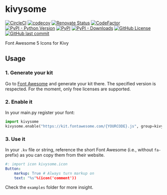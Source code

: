 # kivysome

[![CircleCI](https://circleci.com/gh/matfax/kivysome/tree/master.svg?style=shield)](https://circleci.com/gh/matfax/kivysome/tree/master)
[![codecov](https://codecov.io/gh/matfax/kivysome/branch/master/graph/badge.svg)](https://codecov.io/gh/matfax/kivysome)
[![Renovate Status](https://badges.renovateapi.com/github/matfax/kivysome)](https://renovatebot.com/)
[![CodeFactor](https://www.codefactor.io/repository/github/matfax/kivysome/badge)](https://www.codefactor.io/repository/github/matfax/kivysome)
[![PyPI - Python Version](https://img.shields.io/pypi/pyversions/kivysome)](https://pypi.org/project/kivysome/)
[![PyPI](https://img.shields.io/pypi/v/kivysome?color=%2339A7A6)](https://pypi.org/project/kivysome/)
[![PyPI - Downloads](https://img.shields.io/pypi/dm/kivysome?color=%231447F9)](https://pypistats.org/packages/kivysome)
[![GitHub License](https://img.shields.io/github/license/matfax/kivysome.svg)](https://github.com/matfax/kivysome/blob/master/LICENSE)
[![GitHub last commit](https://img.shields.io/github/last-commit/matfax/kivysome?color=%232954A5)](https://github.com/matfax/kivysome/commits/master)

Font Awesome 5 Icons for Kivy

## Usage

### 1. Generate your kit

Go to [Font Awesome](https://fontawesome.com/kits) and generate your kit there.
The specified version is respected.
For the moment, only free licenses are supported. 

### 2. Enable it

In your main.py register your font:

```python
import kivysome 
kivysome.enable("https://kit.fontawesome.com/{YOURCODE}.js", group=kivysome.FontGroup.SOLID)
```

### 3. Use it

In your `.kv` file or string, reference the short Font Awesome (i.e., without `fa-` prefix) as you can copy them from their website.

```yaml
#: import icon kivysome.icon
Button:
    markup: True # Always turn markup on
    text: "%s"%(icon('comment'))
```

Check the `examples` folder for more insight.
